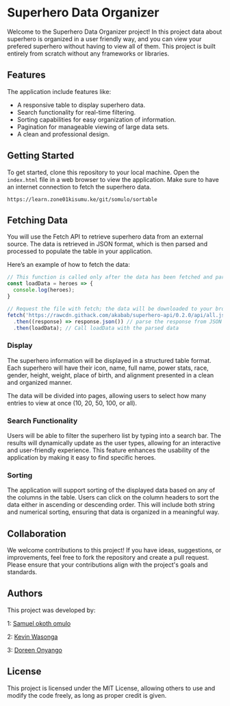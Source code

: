 # Superhero Data Organizer

Welcome to the Superhero Data Organizer project! In this project data about superhero is organized in a user friendly way, and you can view your prefered superhero without having to view all of them. This project is built entirely from scratch without any frameworks or libraries.

## Features

The application include features like:

- A responsive table to display superhero data.
- Search functionality for real-time filtering.
- Sorting capabilities for easy organization of information.
- Pagination for manageable viewing of large data sets.
- A clean and professional design.

## Getting Started

To get started, clone this repository  to your local machine. Open the `index.html` file in a web browser to view the application. Make sure to have an internet connection to fetch the superhero data.

```
https://learn.zone01kisumu.ke/git/somulo/sortable 
```
## Fetching Data 

You will use the Fetch API to retrieve superhero data from an external source. The data is retrieved in JSON format, which is then parsed and processed to populate the table in your application. 

Here’s an example of how to fetch the data:

```javascript
// This function is called only after the data has been fetched and parsed.
const loadData = heroes => {
  console.log(heroes);
}

// Request the file with fetch; the data will be downloaded to your browser cache.
fetch('https://rawcdn.githack.com/akabab/superhero-api/0.2.0/api/all.json')
  .then((response) => response.json()) // parse the response from JSON
  .then(loadData); // Call loadData with the parsed data
```
### Display

The superhero information will be displayed in a structured table format. Each superhero will have their icon, name, full name, power stats, race, gender, height, weight, place of birth, and alignment presented in a clean and organized manner.

The data will be divided into pages, allowing users to select how many entries to view at once (10, 20, 50, 100, or all).
### Search Functionality

Users will be able to filter the superhero list by typing into a search bar. The results will dynamically update as the user types, allowing for an interactive and user-friendly experience. This feature enhances the usability of the application by making it easy to find specific heroes.
### Sorting

The application will support sorting of the displayed data based on any of the columns in the table. Users can click on the column headers to sort the data either in ascending or descending order. This will include both string and numerical sorting, ensuring that data is organized in a meaningful way.

## Collaboration

We welcome contributions to this project! If you have ideas, suggestions, or improvements, feel free to fork the repository and create a pull request. Please ensure that your contributions align with the project's goals and standards.

## Authors

This project was developed by:

 1: [Samuel okoth omulo](https://github.com/somulo)

 2: [Kevin Wasonga](https://github.com/kevwasonga)
 
 3: [Doreen Onyango](https://github.com/Doreen-Onyango)

## License

This project is licensed under the MIT License, allowing others to use and modify the code freely, as long as proper credit is given.